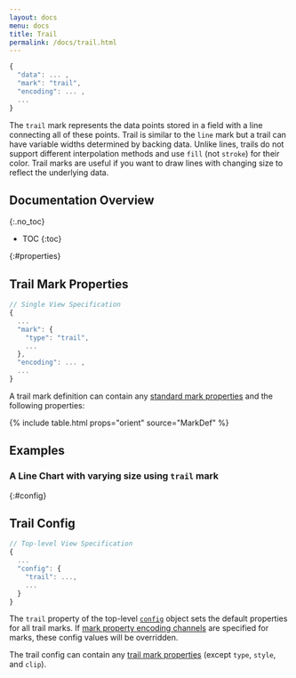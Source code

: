 ```yaml
---
layout: docs
menu: docs
title: Trail
permalink: /docs/trail.html
---
```


```js
{
  "data": ... ,
  "mark": "trail",
  "encoding": ... ,
  ...
}
```

The `trail` mark represents the data points stored in a field with a line connecting all of these points. Trail is similar to the `line` mark but a trail can have variable widths determined by backing data. Unlike lines, trails do not support different interpolation methods and use `fill` (not `stroke`) for their color. Trail marks are useful if you want to draw lines with changing size to reflect the underlying data.

## Documentation Overview
{:.no_toc}

- TOC
{:toc}

{:#properties}

## Trail Mark Properties

```js
// Single View Specification
{
  ...
  "mark": {
    "type": "trail",
    ...
  },
  "encoding": ... ,
  ...
}
```

A trail mark definition can contain any [standard mark properties](mark.html#mark-def) and the following properties:

{% include table.html props="orient" source="MarkDef" %}

## Examples

### A Line Chart with varying size using `trail` mark

<span class="vl-example" data-name="trail_color"></span>

{:#config}

## Trail Config

```js
// Top-level View Specification
{
  ...
  "config": {
    "trail": ...,
    ...
  }
}
```

The `trail` property of the top-level [`config`](config.html) object sets the default properties for all trail marks. If [mark property encoding channels](encoding.html#mark-prop) are specified for marks, these config values will be overridden.

The trail config can contain any [trail mark properties](#properties) (except `type`, `style`, and `clip`).
